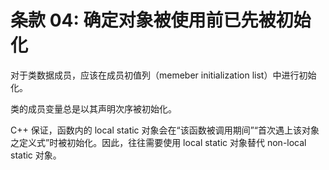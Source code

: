 # 条款 04: 确定对象被使用前已先被初始化

对于类数据成员，应该在成员初值列（memeber initialization list）中进行初始化。

类的成员变量总是以其声明次序被初始化。

C++ 保证，函数内的 local static 对象会在“该函数被调用期间”“首次遇上该对象之定义式”时被初始化。因此，往往需要使用 local static 对象替代 non-local static 对象。
